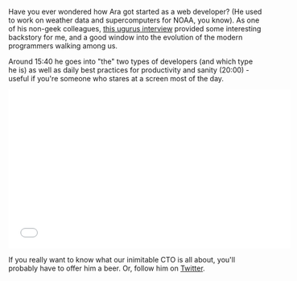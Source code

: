 Have you ever wondered how Ara got started as a web developer?  (He used to work on weather data and supercomputers for NOAA, you know).  As one of his non-geek colleagues, [this ugurus interview](http://www.ugurus.com/blog/estimate-the-quality-of-a-developer-by-the-size-of-their-bin-directory-interview-with-ara-howard-of-dojo4) provided some interesting backstory for me, and a good window into the evolution of the modern programmers walking among us.

Around 15:40 he goes into "the" two types of developers (and which type he is) as well as daily best practices for productivity and sanity (20:00) - useful if you're someone who stares at a screen most of the day.

<div class="flex-video">
<iframe width="560" height="315" src="//www.youtube.com/embed/udk9jQU8tAc" frameborder="0" allowfullscreen></iframe>
</div>

If you really want to know what our inimitable CTO is all about, you'll probably have to offer him a beer.  Or, follow him on [Twitter](https://twitter.com/drawohara).



